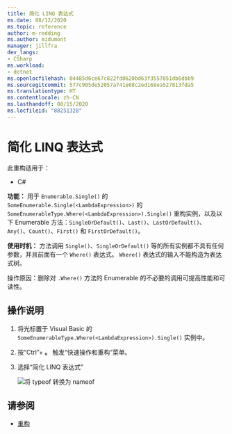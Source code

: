 ```yaml
---
title: 简化 LINQ 表达式
ms.date: 08/12/2020
ms.topic: reference
author: m-redding
ms.author: midumont
manager: jillfra
dev_langs:
- CSharp
ms.workload:
- dotnet
ms.openlocfilehash: 04485d6ce67c822fd0620bd63f3557851db6dbb9
ms.sourcegitcommit: 577c905de52057a741e68c2ed168ea527813fda5
ms.translationtype: HT
ms.contentlocale: zh-CN
ms.lasthandoff: 08/15/2020
ms.locfileid: "88251328"
---
```

# <a name="simplify-linq-expression"></a>简化 LINQ 表达式

此重构适用于：

- C#

**功能：** 用于 `Enumerable.Single()` 的 `SomeEnumerable.Single(<LambdaExpression>)` 的 `SomeEnumerableType.Where(<LambdaExpression>).Single()` 重构实例，以及以下 Enumerable 方法：`SingleOrDefault()`、`Last()`、`LastOrDefault()`、`Any()`、`Count()`、`First()` 和 `FirstOrDefault()`。

**使用时机：** 方法调用 `Single()`、`SingleOrDefault()` 等的所有实例都不具有任何参数，并且前面有一个 `Where()` 表达式。 `Where()` 表达式的输入不能构造为表达式树。

操作原因：删除对 `.Where()` 方法的 Enumerable 的不必要的调用可提高性能和可读性。

## <a name="how-to"></a>操作说明

1. 将光标置于 Visual Basic 的 `SomeEnumerableType.Where(<LambdaExpression>).Single()` 实例中。
2. 按“Ctrl”+ **。** 触发“快速操作和重构”菜单。
3. 选择“简化 LINQ 表达式”

   ![将 typeof 转换为 nameof](media/simplify-linq-expression.png)

## <a name="see-also"></a>请参阅

- [重构](../refactoring-in-visual-studio.md)
